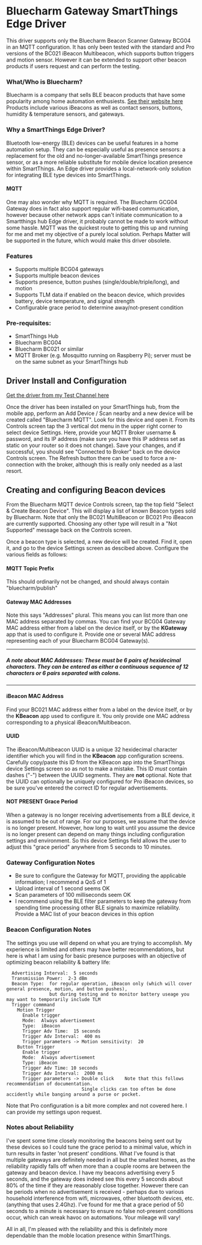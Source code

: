 # Bluecharm Gateway SmartThings Edge Driver

This driver supports only the Bluecharm Beacon Scanner Gateway BCG04 in an MQTT configuration.  It has only been tested with the standard and Pro versions of the BC021 iBeacon Multibeacon, which supports button triggers and motion sensor.  However it can be extended to support other beacon products if users request and can perform the testing.

### What/Who is Bluecharm?

Bluecharm is a company that sells BLE beacon products that have some popularity among home automation enthusiests.  [See their website here](https://bluecharmbeacons.com/)  Products include various iBeacons as well as contact sensors, buttons, humidity & temperature sensors, and gateways.

### Why a SmartThings Edge Driver?
Bluetooth low-energy (BLE) devices can be useful features in a home automation setup.  They can be especially useful as presence sensors:  a replacement for the old and no-longer-available SmartThings presence sensor, or as a more reliable substitute for mobile device location presence within SmartThings.  An Edge driver provides a local-network-only solution for integrating BLE type devices into SmartThings.

#### MQTT
One may also wonder why MQTT is required.  The Bluecharm GCG04 Gateway does in fact also support regular wifi-based communication, however because other network apps can't initiate communication to a Smartthings hub Edge driver, it probably cannot be made to work without some hassle.  MQTT was the quickest route to getting this up and running for me and met my objective of a purely local solution.  Perhaps Matter will be supported in the future, which would make this driver obsolete.

### Features
- Supports multiple BCG04 gateways
- Supports multiple beacon devices
- Supports presence, button pushes (single/double/triple/long), and motion
- Supports TLM data if enabled on the beacon device, which provides battery, device temperature, and signal strength
- Configurable grace period to determine away/not-present condition

### Pre-requisites:
- SmartThings Hub
- Bluecharm BCG04
- Bluecharm BC021 or similar
- MQTT Broker (e.g. Mosquitto running on Raspberry Pi); server must be on the same subnet as your SmartThings hub

## Driver Install and Configuration
[Get the driver from my Test Channel here](https://bestow-regional.api.smartthings.com/invite/Q1jP7BqnNNlL)

Once the driver has been installed on your SmartThings hub, from the mobile app, perform an Add Device / Scan nearby and a new device will be created called "Bluecharm MQTT".  Look for this device and open it.  From its Controls screen tap the 3 vertical dot menu in the upper right corner to select device Settings.  Here, provide your MQTT Broker username & password, and its IP address (make sure you have this IP address set as static on your router so it does not change).  Save your changes, and if successful, you should see "Connected to Broker" back on the device Controls screen.  The Refresh button there can be used to force a re-connection with the broker, although this is really only needed as a last resort.

## Creating and configuring Beacon devices
From the Bluecharm MQTT device Controls screen, tap the top field "Select & Create Beacon Device".  This will display a list of known Beacon types sold by Bluecharm.  Note that only the BC021 MultiBeacon or BC021 Pro iBeacon are currently supported.  Choosing any other type will result in a "Not Supported" message back on the Controls screen.

Once a beacon type is selected, a new device will be created.  Find it, open it, and go to the device Settings screen as descibed above.
Configure the various fields as follows:

#### MQTT Topic Prefix
This should ordinarily not be changed, and should always contain "bluecharm/publish"

#### Gateway MAC Addresses
Note this says "Addresses" plural.  This means you can list more than one MAC address separated by commas.  You can find your BCG04 Gateway MAC address either from a label on the device itself, or by the **KGateway** app that is used to configure it.  Provide one or several MAC address representing each of your Bluecharm BCG04 Gateway(s).

---
##### A note about MAC Addresses:  These must be 6 pairs of hexidecimal characters.  They can be entered as either a continuous sequence of 12 characters or 6 pairs separated with colons.
---

#### iBeacon MAC Address
Find your BC021 MAC address either from a label on the device itself, or by the **KBeacon** app used to configure it.  You only provide one MAC address corresponding to a physical iBeacon/Multibeacon.

#### UUID
The iBeacon/Multibeacon UUID is a unique 32 hexidecimal character identifier which you will find in the **KBeacon** app configuration screens.  Carefully copy/paste this ID from the KBeacon app into the SmartThings device Settings screen so as not to make a mistake.  This ID *must* contain dashes ("-") between the UUID segments.  They are **not** optional.  Note that the UUID can optionally be uniquely configured for Pro iBeacon devices, so be sure you've entered the correct ID for regular advertisements.

#### NOT PRESENT Grace Period
When a gateway is no longer receiving advertisements from a BLE device, it is assumed to be out of range.  For our purposes, we assume that the device is no longer present.  However, how long to wait until you assume the device is no longer present can depend on many things including configuration settings and environment.  So this device Settings field allows the user to adjust this "grace period" anywhere from 5 seconds to 10 minutes.


### Gateway Configuration Notes
- Be sure to configure the Gateway for MQTT, providing the applicable information; I recommend a QoS of 1
- Upload interval of 1 second seems OK
- Scan parameters of 100 milliseconds seem OK
- I recommend using the BLE filter parameters to keep the gateway from spending time processing other BLE signals to maximize reliability.  Provide a MAC list of your beacon devices in this option

### Beacon Configuration Notes
The settings you use will depend on what you are trying to accomplish.  My experience is limited and others may have better recommendations, but here is what I am using for basic presence purposes with an objective of optimizing beacon reliability & battery life:
```
  Advertising Interval:  5 seconds
  Transmission Power:  2-3 dBm
  Beacon Type:  for regular operation, iBeacon only (which will cover general presence, motion, and button pushes),
                but during testing and to monitor battery useage you may want to temporarily include TLM
  Trigger commmand
    Motion Trigger
      Enable trigger
      Mode:  Always advertisement
      Type:  iBeacon
      Trigger Adv Time:  15 seconds
      Trigger Adv Interval:  400 ms
      Trigger parameters -> Motion sensitivity:  20
    Button Trigger
      Enable trigger
      Mode:  Always advertisement
      Type: iBeacon
      Trigger Adv Time: 10 seconds
      Trigger Adv Interval:  2000 ms
      Trigger parameters -> Double click    Note that this follows recommendation of documentation.
                            Single clicks can too often be done accidently while banging around a purse or pocket.
```
Note that Pro configuration is a bit more complex and not covered here.  I can provide my settings upon request.

### Notes about Reliability
I've spent some time closely monitoring the beacons being sent out by these devices so I could tune the grace period to a minimal value, which in turn results in faster 'not present' conditions.  What I've found is that multiple gateways are definitely needed in all but the smallest homes, as the reliability rapidly falls off when more than a couple rooms are between the gateway and beacon device.  I have my beacons advertising every 5 seconds, and the gateway does indeed see this every 5 seconds about 80% of the time if they are reasonably close together.  However there can be periods when no advertisement is received - perhaps due to various household interference from wifi, microwaves, other bluetooth devices, etc. (anything that uses 2.4Ghz).  I've found for me that a grace period of 50 seconds to a minute is necessary to ensure no false not-present conditions occur, which can wreak havoc on automations.  Your mileage will vary!  

All in all, I'm pleased with the reliability and this is definitely more dependable than the moble location presence within SmartThings.
